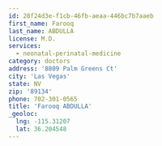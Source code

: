 ```yaml
---
id: 28f24d3e-f1cb-46fb-aeaa-446bc7b7aaeb
first_name: Farooq
last_name: ABDULLA
license: M.D.
services:
  - neonatal-perinatal-medicine
category: doctors
address: '8809 Palm Greens Ct'
city: 'Las Vegas'
state: NV
zip: '89134'
phone: 702-301-0565
title: 'Farooq ABDULLA'
_geoloc:
  lng: -115.31207
  lat: 36.204548
---
```

